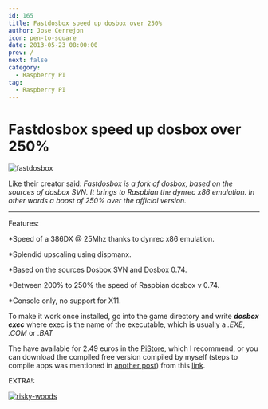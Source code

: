 ```yaml
---
id: 165
title: Fastdosbox speed up dosbox over 250%
author: Jose Cerrejon
icon: pen-to-square
date: 2013-05-23 08:00:00
prev: /
next: false
category:
  - Raspberry PI
tag:
  - Raspberry PI
---
```


# Fastdosbox speed up dosbox over 250%

![fastdosbox](/images/fastdosbox.jpg)

Like their creator said: *Fastdosbox is a fork of dosbox, based on the sources of dosbox SVN. It brings to Raspbian the dynrec x86 emulation.
In other words a boost of 250% over the official version.*

- - -
Features:

*Speed of a 386DX @ 25Mhz thanks to dynrec x86 emulation.

*Splendid upscaling using dispmanx.

*Based on the sources Dosbox SVN and Dosbox 0.74.

*Between 200% to 250% the speed of Raspbian dosbox v 0.74.

*Console only, no support for X11.

To make it work once installed, go into the game directory and write ***dosbox exec*** where exec is the name of the executable, which is usually a *.EXE*, *.COM* or *.BAT*

The have available for 2.49 euros in the [PiStore](http://store.raspberrypi.com/projects/fastdosbox), which I recommend, or you can download the compiled free version compiled by myself (steps to compile apps was mentioned in [another post](/post.php?id=162)) from this [link](/res/fastdosbox_1.5-1_armhf.deb).

EXTRA!:

<a href="/res/risky-woods.zip">![risky-woods](/images/rwood.jpg "¡Download and play Risky Woods!")</a>